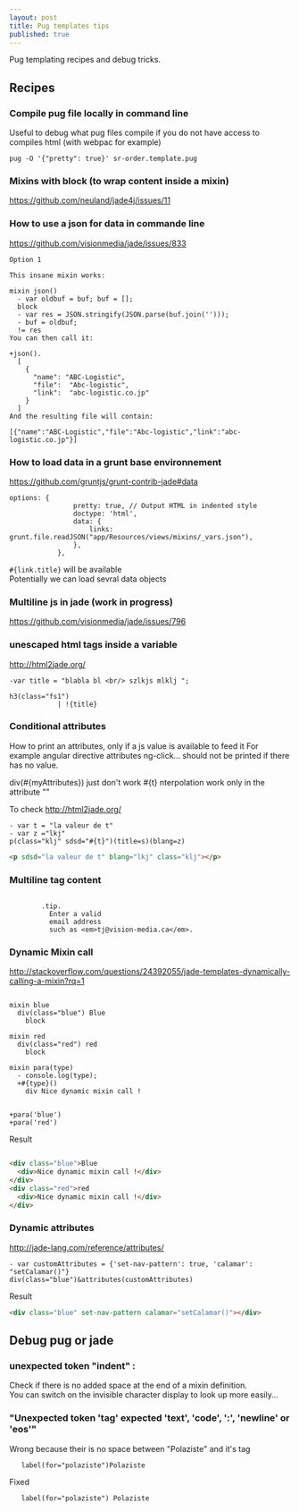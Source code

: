 ```yaml
---
layout: post
title: Pug templates tips
published: true
---
```


Pug templating recipes and debug tricks.

## Recipes

### Compile  pug file locally in command line

Useful to debug what pug files compile if you do not have access to compiles html (with webpac for example)

````
pug -O '{"pretty": true}' sr-order.template.pug
````

### Mixins with block (to wrap content inside a mixin)

https://github.com/neuland/jade4j/issues/11

### How to use a json for data in commande line     
https://github.com/visionmedia/jade/issues/833    

````
Option 1

This insane mixin works:

mixin json()
  - var oldbuf = buf; buf = [];
  block
  - var res = JSON.stringify(JSON.parse(buf.join('')));
  - buf = oldbuf;
  != res
You can then call it:

+json().
  [
    {
      "name": "ABC-Logistic",
      "file":  "Abc-logistic",
      "link":  "abc-logistic.co.jp"
    }
  ]
And the resulting file will contain:

[{"name":"ABC-Logistic","file":"Abc-logistic","link":"abc-logistic.co.jp"}]

````

### How to load data in a grunt base environnement    
https://github.com/gruntjs/grunt-contrib-jade#data

````
options: {
                pretty: true, // Output HTML in indented style
                doctype: 'html',
                data: {
                    links: grunt.file.readJSON("app/Resources/views/mixins/_vars.json"),
                },
            },

````
`#{link.title}` will be available   
Potentially we can load sevral data objects   

### Multiline js in jade (work in progress)   
https://github.com/visionmedia/jade/issues/796

### unescaped html tags inside a variable

http://html2jade.org/
````jade
-var title = "blabla bl <br/> szlkjs mlklj ";

h3(class="fs1")
            | !{title}
````

### Conditional attributes

How to print an attributes, only if a js value is available to feed it
For example angular directive attributes ng-click... should not be printed if there has no value.

div(#{myAttributes}) just don't work #{t} nterpolation work only in the attribute ""

To check http://html2jade.org/
````jade
- var t = "la valeur de t"
- var z ="lkj"
p(class="klj" sdsd="#{t}")(title=s)(blang=z)
````
````html
<p sdsd="la valeur de t" blang="lkj" class="klj"></p>
````
### Multiline tag content
````

        .tip.
          Enter a valid
          email address
          such as <em>tj@vision-media.ca</em>.
````


### Dynamic Mixin call

http://stackoverflow.com/questions/24392055/jade-templates-dynamically-calling-a-mixin?rq=1
````jade

mixin blue
  div(class="blue") Blue
    block

mixin red
  div(class="red") red
    block

mixin para(type)
  - console.log(type);
  +#{type}()
    div Nice dynamic mixin call !


+para('blue')
+para('red')
````

Result
````html

<div class="blue">Blue
  <div>Nice dynamic mixin call !</div>
</div>
<div class="red">red
  <div>Nice dynamic mixin call !</div>
</div>
````

### Dynamic attributes
http://jade-lang.com/reference/attributes/
````jade
- var customAttributes = {'set-nav-pattern': true, 'calamar': "setCalamar()"}
div(class="blue")&attributes(customAttributes)
````

Result
````html
<div class="blue" set-nav-pattern calamar="setCalamar()"></div>
````


## Debug pug or jade

### **unexpected token "indent"** :    

Check if there is no added space at the end of a mixin definition.    
You can switch on the invisible character display to look up more easily...

### "Unexpected token 'tag' expected 'text', 'code', ':', 'newline' or 'eos'"

Wrong because their is no space between "Polaziste" and it's tag
````jade
   label(for="polaziste")Polaziste
````
Fixed
````jade
   label(for="polaziste") Polaziste
````
